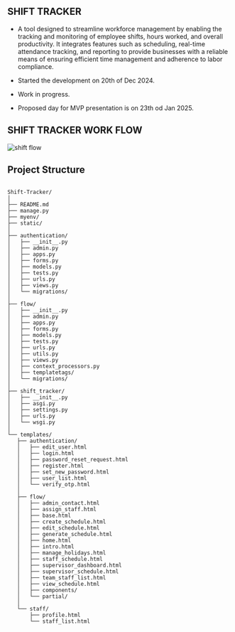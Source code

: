 
## SHIFT TRACKER

- A tool designed to streamline workforce management by enabling the tracking and monitoring of employee shifts, hours worked, and overall productivity. It integrates features such as scheduling, real-time attendance tracking, and reporting to provide businesses with a reliable means of ensuring efficient time management and adherence to labor compliance.

- Started the development on 20th of Dec 2024. 
- Work in progress.
- Proposed day for MVP presentation is on 23th od Jan 2025.

## SHIFT TRACKER WORK FLOW 

![shift flow ](https://github.com/user-attachments/assets/7a45708c-1fcd-4eb8-a22d-8ad5f3e1f240)


## Project Structure

```## Project Structure.

Shift-Tracker/
│
├── README.md
├── manage.py
├── myenv/
├── static/
│
├── authentication/
│   ├── __init__.py
│   ├── admin.py
│   ├── apps.py
│   ├── forms.py
│   ├── models.py
│   ├── tests.py
│   ├── urls.py
│   ├── views.py
│   └── migrations/
│
├── flow/
│   ├── __init__.py
│   ├── admin.py
│   ├── apps.py
│   ├── forms.py
│   ├── models.py
│   ├── tests.py
│   ├── urls.py
│   ├── utils.py
│   ├── views.py
│   ├── context_processors.py
│   ├── templatetags/
│   └── migrations/
│
├── shift_tracker/
│   ├── __init__.py
│   ├── asgi.py
│   ├── settings.py
│   ├── urls.py
│   └── wsgi.py
│
└── templates/
   ├── authentication/
   │   ├── edit_user.html
   │   ├── login.html
   │   ├── password_reset_request.html
   │   ├── register.html
   │   ├── set_new_password.html
   │   ├── user_list.html
   │   └── verify_otp.html
   │
   ├── flow/
   │   ├── admin_contact.html
   │   ├── assign_staff.html
   │   ├── base.html
   │   ├── create_schedule.html
   │   ├── edit_schedule.html
   │   ├── generate_schedule.html
   │   ├── home.html
   │   ├── intro.html
   │   ├── manage_holidays.html
   │   ├── staff_schedule.html
   │   ├── supervisor_dashboard.html
   │   ├── supervisor_schedule.html
   │   ├── team_staff_list.html
   │   ├── view_schedule.html
   │   ├── components/
   │   └── partial/
   │
   └── staff/
       ├── profile.html
       └── staff_list.html

